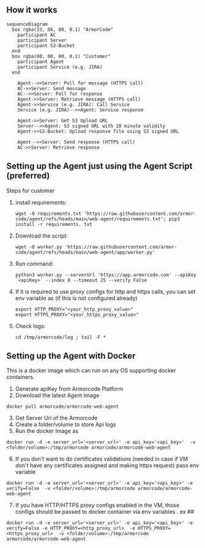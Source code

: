 ## How it works

```mermaid
sequenceDiagram
  box rgba(33, 66, 00, 0.1) "ArmorCode"
    participant AC
    participant Server
    participant S3-Bucket
  end
  box rgba(00, 00, 00, 0.1) "Customer"
    participant Agent
    participant Service (e.g. JIRA)
  end

    Agent-->>Server: Poll for message (HTTPS call)
    AC->>Server: Send message
    AC-->>Server: Poll for response
    Agent->>Server: Retrieve message (HTTPS call)
    Agent->>Service (e.g. JIRA): Call Service
    Service (e.g. JIRA)-->>Agent: Service response

    Agent->>Server: Get S3 Upload URL
    Server-->>Agent: S3 signed URL with 10 minute validity
    Agent->>S3-Bucket: Upload response file using S3 signed URL

    Agent-->>Server: Send response (HTTPS call)
    AC->>Server: Retrieve response
```


## Setting up the Agent just using the Agent Script (preferred)
Steps for customer
1. install requirements:  
   ```commandline
   wget -O requirements.txt 'https://raw.githubusercontent.com/armor-code/agent/refs/heads/main/web-agent/requirements.txt'; pip3 install -r requirements. txt
   ```
2. Download the script:
   ```commandline
   wget -O worker.py 'https://raw.githubusercontent.com/armor-code/agent/refs/heads/main/web-agent/app/worker.py'
   ```

3. Run command: 
   ```commandline
   python3 worker.py --serverUrl 'https://app.armorcode.com' --apiKey `<apiKey>` --index 0 --timeout 25 --verify False
    ```
4. If it is required to use proxy configs for http and https calls, you can set env variable as (if this is not configured already)
   ```commandline
   export HTTP_PROXY="<your_http_proxy_value>"
   export HTTPS_PROXY="<your_https_proxy_value>"
   ```

5. Check logs: 
    ```commandline
    cd /tmp/armorcode/log ; tail -F *
   ```



## Setting up the Agent with Docker
This is a docker image which can run on any OS supporting docker containers.

1. Generate apiKey from Armorcode Platform
2. Download the latest Agent Image
```commandline
docker pull armorcode/armorcode-web-agent
```
3. Get Server Url of the Armorcode
4. Create a folder/volume to store Api logs 
5. Run the docker Image as 
```commandline
docker run -d -e server_url='<server_url>' -e api_key='<api_key>'  -v <folder/volume>:/tmp/armorcode armorcode/armorcode-web-agent
```
6. If you don't want to do certificates validations (needed in case if VM don't have any certificates assigned and making https request) pass env variable
```commandline
docker run -d -e server_url='<server_url>' -e api_key='<api_key>' -e verify=False  -v <folder/volume>:/tmp/armorcode armorcode/armorcode-web-agent
```
7. If you have HTTP/HTTPS proxy configs enabled in the VM, those configs should be passed to docker container via env variables . ex ##
```commandline
docker run -d -e server_url='<server_url>' -e api_key='<api_key>' -e verify=False -e HTTP_PROXY=<http_proxy_url>  -e HTTPS_PROXY=<https_proxy_url>  -v <folder/volume>:/tmp/armorcode armorcode/armorcode-web-agent
```
